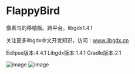FlappyBird
==========

像素鸟的移植版。跨平台。libgdx1.4.1

关注更多libgdx中文开发知识，访问：www.libgdx.cn

Eclipse版本:4.4.1
Libgdx版本:1.4.1
Gradle版本:2.1

![image](https://github.com/sonzhihui/FlappyBird/blob/master/ScreenShots/2.png)
![image](https://github.com/sonzhihui/FlappyBird/blob/master/ScreenShots/3.png)
